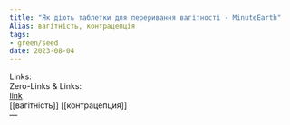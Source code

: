 ```yaml
---
title: "Як діють таблетки для переривання вагітності - MinuteEarth"
Alias: вагітність, контрацепція
tags:
- green/seed
date: 2023-08-04
---
```

Links:  
Zero-Links & Links:  
[link](https://www.youtube.com/watch?v=jsUVrZnGBlE&t=1840)  
[[вагітність]]  [[контрацепция]]  
— 
